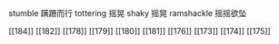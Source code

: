 




stumble 蹒跚而行
tottering 摇晃
shaky 摇晃
ramshackle 摇摇欲坠

[[184]]
[[182]]
[[178]]
[[179]]
[[180]]
[[181]]
[[176]]
[[173]]
[[174]]
[[175]]